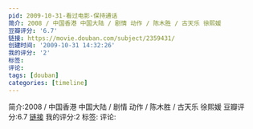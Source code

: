 ```yaml
---
pid: 2009-10-31-看过电影-保持通话
简介: 2008 / 中国香港 中国大陆 / 剧情 动作 / 陈木胜 / 古天乐 徐熙媛
豆瓣评分: '6.7'
链接: https://movie.douban.com/subject/2359431/
创建时间: '2009-10-31 14:32:26'
我的评分: '2'
标签:
评论:
tags: [douban]
categories: [timeline]
---
```

简介:2008 / 中国香港 中国大陆 / 剧情 动作 / 陈木胜 / 古天乐 徐熙媛
豆瓣评分:6.7
[链接](https://movie.douban.com/subject/2359431/)
我的评分:2
标签:
评论:
